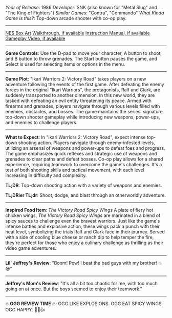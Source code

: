 *Year of Release*: 1986
*Developer*: SNK (also known for "Metal Slug" and "The King of Fighters")
*Similar Games*: "Contra", "Commando"
*What Kinda Game is this?*: Top-down arcade shooter with co-op play.

---
[NES Box Art](https://www.google.com/search?tbm=isch&q=NES+Box+Art+Ikari+Warriors+2) 
[Walkthrough, if available](https://www.google.com/search?q=Walkthrough+NES+Ikari+Warriors+2)
[Instruction Manual, if available](https://www.google.com/search?q=NES+Instruction+Manual+Ikari+Warriors+2)
[Gameplay Video, if available](https://www.youtube.com/results?search_query=gameplay+NES+Ikari+Warriors+2) 

- - -
**Game Controls**:
Use the D-pad to move your character, A button to shoot, and B button to throw grenades. The Start button pauses the game, and Select is used for selecting items or options in the menu.

- - -
**Game Plot**: 
"Ikari Warriors 2: Victory Road" takes players on a new adventure following the events of the first game. After defeating the enemy forces in the original "Ikari Warriors", the protagonists, Ralf and Clark, are suddenly transported to another dimension. In this new world, they are tasked with defeating an evil entity threatening its peace. Armed with firearms and grenades, players navigate through various levels filled with enemies, obstacles, and bosses. The game maintains the series' signature top-down shooter gameplay while introducing new weapons, power-ups, and enemies to challenge players.

- - -
**What to Expect**: 
In "Ikari Warriors 2: Victory Road", expect intense top-down shooting action. Players navigate through enemy-infested levels, utilizing an arsenal of weapons and power-ups to defeat foes and progress. The game emphasizes quick reflexes and strategic use of weapons and grenades to clear paths and defeat bosses. Co-op play allows for a shared experience, requiring teamwork to overcome the game's challenges. It's a test of both shooting skills and tactical movement, with each level increasing in difficulty and complexity.

**TL;DR**:
Top-down shooting action with a variety of weapons and enemies.

**TL;DRier TL;dr**: 
Shoot, dodge, and blast through an otherworldly adventure.

---
**Inspired Food Item**: *The Victory Road Spicy Wings*
A plate of fiery hot chicken wings, *The Victory Road Spicy Wings* are marinated in a blend of spicy sauces to challenge even the bravest warriors. Just like the game's intense battles and explosive action, these wings pack a punch with their heat level, symbolizing the trials Ralf and Clark face in their journey. Served with a side of cooling blue cheese or ranch dip to help temper the fire, they're perfect for those who enjoy a culinary challenge as thrilling as their video game adventures.

---
**Lil' Jeffrey's Review**: "Boom! Pow! I beat the bad guys with my brother! 💥😎"

---
**Jeffrey's Mom's Review**: "It's all a bit too chaotic for me, with too much going on at once. But the boys seemed to enjoy their teamwork."

---
🔥 **OGG REVIEW TIME** 🔥: OGG LIKE EXPLOSIONS. OGG EAT SPICY WINGS. OGG HAPPY. 🍗💥👍